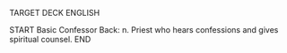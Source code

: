 TARGET DECK
ENGLISH

START
Basic
Confessor
Back: n. Priest who hears confessions and gives spiritual counsel.
END
